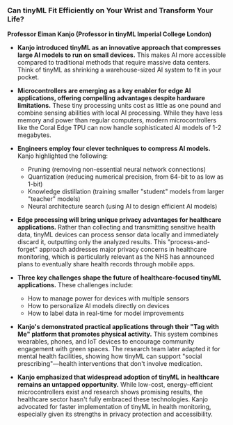 ### Can tinyML Fit Efficiently on Your Wrist and Transform Your Life?

**Professor Eiman Kanjo (Professor in tinyML Imperial College London)**

* **Kanjo introduced tinyML as an innovative approach that compresses large AI models to run on small devices.** This makes AI more accessible compared to traditional methods that require massive data centers. Think of tinyML as shrinking a warehouse-sized AI system to fit in your pocket.

* **Microcontrollers are emerging as a key enabler for edge AI applications, offering compelling advantages despite hardware limitations.** These tiny processing units cost as little as one pound and combine sensing abilities with local AI processing. While they have less memory and power than regular computers, modern microcontrollers like the Coral Edge TPU can now handle sophisticated AI models of 1-2 megabytes.

* **Engineers employ four clever techniques to compress AI models.** Kanjo highlighted the following:
  - Pruning (removing non-essential neural network connections)
  - Quantization (reducing numerical precision, from 64-bit to as low as 1-bit)
  - Knowledge distillation (training smaller "student" models from larger "teacher" models)
  - Neural architecture search (using AI to design efficient AI models)

* **Edge processing will bring unique privacy advantages for healthcare applications.** Rather than collecting and transmitting sensitive health data, tinyML devices can process sensor data locally and immediately discard it, outputting only the analyzed results. This "process-and-forget" approach addresses major privacy concerns in healthcare monitoring, which is particularly relevant as the NHS has announced plans to eventually share health records through mobile apps.

* **Three key challenges shape the future of healthcare-focused tinyML applications.** These challenges include:
  - How to manage power for devices with multiple sensors
  - How to personalize AI models directly on devices
  - How to label data in real-time for model improvements

* **Kanjo's demonstrated practical applications through their "Tag with Me" platform that promotes physical activity.** This system combines wearables, phones, and IoT devices to encourage community engagement with green spaces. The research team later adapted it for mental health facilities, showing how tinyML can support "social prescribing"—health interventions that don't involve medication.

* **Kanjo emphasized that widespread adoption of tinyML in healthcare remains an untapped opportunity.** While low-cost, energy-efficient microcontrollers exist and research shows promising results, the healthcare sector hasn't fully embraced these technologies. Kanjo advocated for faster implementation of tinyML in health monitoring, especially given its strengths in privacy protection and accessibility.